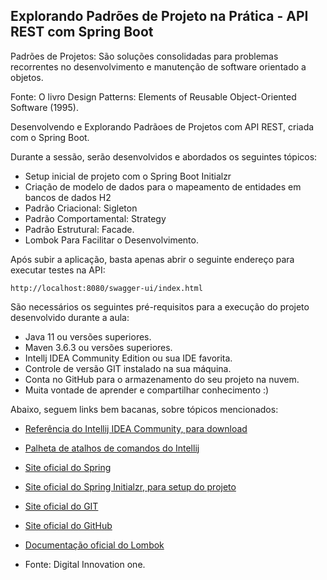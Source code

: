 <h2>Explorando Padrões de Projeto na Prática - API REST com Spring Boot</h2>

Padrões de Projetos: São soluções consolidadas para problemas recorrentes  no desenvolvimento e manutenção de software
orientado a objetos. 

Fonte: O livro Design Patterns: Elements of Reusable Object-Oriented Software (1995).

Desenvolvendo e Explorando Padrãoes de Projetos com API REST, criada com o Spring Boot.

Durante a sessão, serão desenvolvidos e abordados os seguintes tópicos:

* Setup inicial de projeto com o Spring Boot Initialzr 
* Criação de modelo de dados para o mapeamento de entidades em bancos de dados H2
* Padrão Criacional: Sigleton
* Padrão Comportamental: Strategy
* Padrão Estrutural: Facade.
* Lombok Para Facilitar o Desenvolvimento.


Após subir a aplicação, basta apenas abrir o seguinte endereço para executar testes na API:

```
http://localhost:8080/swagger-ui/index.html
```


São necessários os seguintes pré-requisitos para a execução do projeto desenvolvido durante a aula:

* Java 11 ou versões superiores.
* Maven 3.6.3 ou versões superiores.
* Intellj IDEA Community Edition ou sua IDE favorita.
* Controle de versão GIT instalado na sua máquina.
* Conta no GitHub para o armazenamento do seu projeto na nuvem.
* Muita vontade de aprender e compartilhar conhecimento :)

Abaixo, seguem links bem bacanas, sobre tópicos mencionados:

* [Referência do Intellij IDEA Community, para download](https://www.jetbrains.com/idea/download)
* [Palheta de atalhos de comandos do Intellij](https://resources.jetbrains.com/storage/products/intellij-idea/docs/IntelliJIDEA_ReferenceCard.pdf)
* [Site oficial do Spring](https://spring.io/)
* [Site oficial do Spring Initialzr, para setup do projeto](https://start.spring.io/)
* [Site oficial do GIT](https://git-scm.com/)
* [Site oficial do GitHub](http://github.com/)
* [Documentação oficial do Lombok](https://projectlombok.org/)


* Fonte: Digital Innovation one.


